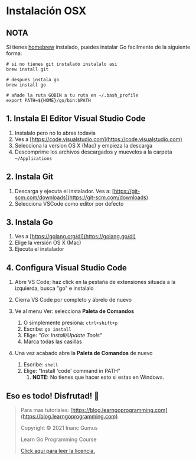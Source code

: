 # Instalación OSX

## NOTA

Si tienes [homebrew](https://brew.sh) instalado, puedes instalar Go facilmente de la siguiente forma:

```
# si no tienes git instalado instalalo asi
brew install git

# despues instala go
brew install go

# añade la ruta GOBIN a tu ruta en ~/.bash_profile
export PATH=${HOME}/go/bin:$PATH
```

## 1. Instala El Editor Visual Studio Code

1. Instalalo pero no lo abras todavia
2. Ves a [https://code.visualstudio.com](https://code.visualstudio.com)
3. Selecciona la version OS X (Mac) y empieza la descarga
4. Descomprime los archivos descargados y muevelos a la carpeta `~/Applications`

## 2. Instala Git

1. Descarga y ejecuta el instalador. Ves a: [https://git-scm.com/downloads](https://git-scm.com/downloads)
2. Selecciona VSCode como editor por defecto

## 3. Instala Go

1. Ves a [https://golang.org/dl](https://golang.go/dl)
2. Elige la versión OS X (Mac)
3. Ejecuta el instalador

## 4. Configura Visual Studio Code

1. Abre VS Code; haz click en la pestaña de extensiones situada a la izquierda, busca "go" e instalalo
2. Cierra VS Code por completo y ábrelo de nuevo

3. Ve al menu Ver: selecciona **Paleta de Comandos**
    1. O simplemente presiona: `ctrl+shift+p`
    2. Escribe: `go install`
    3. Elige: _"Go: Install/Update Tools"_
    4. Marca todas las casillas

4. Una vez acabado abre la **Paleta de Comandos** de nuevo
    1. Escribe: `shell`
    2. Elige: "Install 'code' command in PATH"
        1. **NOTE:** No tienes que hacer esto si estas en Windows.

## Eso es todo! Disfrutad! 🤩

<div style="page-break-after: always;"></div>

> Para mas tutoriales: [https://blog.learngoprogramming.com](https://blog.learngoprogramming.com)
> 
> Copyright © 2021 Inanc Gumus
> 
> Learn Go Programming Course
> 
> [Click aqui para leer la licencia.](https://creativecommons.org/licenses/by-nc-sa/4.0/)